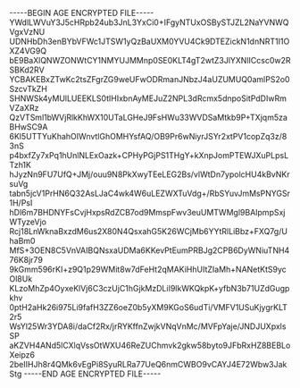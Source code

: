 -----BEGIN AGE ENCRYPTED FILE-----
YWdlLWVuY3J5cHRpb24ub3JnL3YxCi0+IFgyNTUxOSBySTJZL2NaYVNWQVgxVzNU
UDNHbDh3enBYbVFWc1JTSW1yQzBaUXM0YVU4Ck9DTEZickN1dnNRT1I1OXZ4VG9Q
bE9BaXlQNWZONWtCY1NMYUJMMnp0SE0KLT4gT2wtZ3JlYXNlICcsc0w2RSBKd2RV
YCBAKEBxZTwKc2tsZFgrZG9weUFwODRmanJNbzJ4aUZUMUQ0amlPS2o0SzcvTkZH
SHNWSk4yMUlLUEEKLS0tIHIxbnAyMEJuZ2NPL3dRcmx5dnpoSitPdDIwRmVZaXRz
QzVTSml1bWVjRlkKhWX10UTaLGHeJ9FsHWu33WVDSaMtkb9P+TXjqm5zaBHwSC9A
6Kl5UTTYuKhahOIWnvtlGhOMHYsfAQ/OB9Pr6wNiyrJSYr2xtPV1copZq3z/83nS
p4bxfZy7xPq1hUnlNLExOazk+CPHyPGjPS1THgY+kXnpJomPTEWJXuPLpsLTzh1K
hJyzNn9FU7UfQ+JMj/ouu9N8PkXwyTEeLEG2Bs/vlWtDn7ypolcHU4kBvNKrsuVg
tabn5jcV1PrHN6Q32AsLJaC4wk4W6uLEZWXTuVdg+/RbSYuvJmMsPNYGSr1H/PsI
hDl6m7BHDNYFsCvjHxpsRdZCB7od9MmspFwv3euUMTWMgl9BAIpmpSxjWTyzeVjo
Rcj18LnWknaBxzdM6us2X80N4QsxahG5K26WCjMb6YYtRlLiBbz+FXQ7g/UhaBm0
MfS+3OEN8C5VnVAIBQNsxaUDMa6KKevPtEumPRBJg2CPB6DyWNiuTNH476K8jr79
9kGmm596rKI+z9Q1p29WMit8w7dFeHt2qMAKiHhUItZIaMh+NANetKtS9ycOl8Uk
KLzoMhZp4OyxeKlVj6C3czUjC1hGjkMzDLiI9lkWKQkpK+yfbN3b71UZdGugpkhv
0ptH2aHk26i975Li9fafH3ZZ6oeZ0b5yXM9KGoS6udTi/VMFV1USuKjygrKLT2r5
WsYl25Wr3YDA8i/daCf2Rx/jrRYKffnZwjkVNqVnMc/MVFpYaje/JNDJUXpxlsSP
aKZVH4ANd5lCXlqVssOtWXU46ReZUChmvk2gkw58byto9JFbRxHZ8BEBLoXeipz6
2beIIHJh8r4QMk6vEgPi8SyuRLRa77UeQ6nmCWBO9vCAYJ4E72Wbw3JakStg
-----END AGE ENCRYPTED FILE-----
